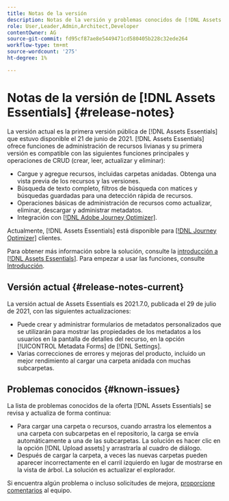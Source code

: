 ```yaml
---
title: Notas de la versión
description: Notas de la versión y problemas conocidos de [!DNL Assets Essentials]
role: User,Leader,Admin,Architect,Developer
contentOwner: AG
source-git-commit: fd95cf87ae8e5449471cd580405b228c32ede264
workflow-type: tm+mt
source-wordcount: '275'
ht-degree: 1%

---
```



# Notas de la versión de [!DNL Assets Essentials] {#release-notes}

La versión actual es la primera versión pública de [!DNL Assets Essentials] que estuvo disponible el 21 de junio de 2021. [!DNL Assets Essentials] ofrece funciones de administración de recursos livianas y su primera versión es compatible con las siguientes funciones principales y operaciones de CRUD (crear, leer, actualizar y eliminar):

* Cargue y agregue recursos, incluidas carpetas anidadas. Obtenga una vista previa de los recursos y las versiones.
* Búsqueda de texto completo, filtros de búsqueda con matices y búsquedas guardadas para una detección rápida de recursos.
* Operaciones básicas de administración de recursos como actualizar, eliminar, descargar y administrar metadatos.
* Integración con [[!DNL Adobe Journey Optimizer]](https://experienceleague.adobe.com/docs/journey-optimizer/using/create-messages/assets-essentials.html).

Actualmente, [!DNL Assets Essentials] está disponible para [[!DNL Journey Optimizer]](https://experienceleague.adobe.com/docs/journey-optimizer.html) clientes.

Para obtener más información sobre la solución, consulte la [introducción a [!DNL Assets Essentials]](introduction.md). Para empezar a usar las funciones, consulte [Introducción](/help/get-started.md).

## Versión actual {#release-notes-current}

La versión actual de Assets Essentials es 2021.7.0, publicada el 29 de julio de 2021, con las siguientes actualizaciones:

* Puede crear y administrar formularios de metadatos personalizados que se utilizarán para mostrar las propiedades de los metadatos a los usuarios en la pantalla de detalles del recurso, en la opción [!UICONTROL Metadata Forms] de [!DNL Settings].
* Varias correcciones de errores y mejoras del producto, incluido un mejor rendimiento al cargar una carpeta anidada con muchas subcarpetas.

## Problemas conocidos {#known-issues}

La lista de problemas conocidos de la oferta [!DNL Assets Essentials] se revisa y actualiza de forma continua:

* Para cargar una carpeta o recursos, cuando arrastra los elementos a una carpeta con subcarpetas en el repositorio, la carga se envía automáticamente a una de las subcarpetas. La solución es hacer clic en la opción [!DNL Upload assets] y arrastrarla al cuadro de diálogo. <!-- CQ-4327753 -->
* Después de cargar la carpeta, a veces las nuevas carpetas pueden aparecer incorrectamente en el carril izquierdo en lugar de mostrarse en la vista de árbol. La solución es actualizar el explorador. <!-- CQ-4323534 -->

<!--
* Use assets that do not have whitespace in the file names. The replies to comments do not work for such assets.
-->

Si encuentra algún problema o incluso solicitudes de mejora, [proporcione comentarios](#provide-feedback) al equipo.
